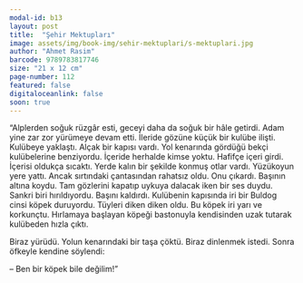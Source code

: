 ```yaml
---
modal-id: b13
layout: post
title:  "Şehir Mektupları"
image: assets/img/book-img/sehir-mektuplari/s-mektuplari.jpg
author: "Ahmet Rasim"
barcode: 9789783817746
size: "21 x 12 cm"
page-number: 112
featured: false
digitaloceanlink: false
soon: true
---
```


“Alplerden soğuk rüzgâr esti, geceyi daha da soğuk bir hâle getirdi. Adam yine zar zor yürümeye devam etti. İleride gözüne küçük bir kulübe ilişti. Kulübeye yaklaştı. Alçak bir kapısı vardı. Yol kenarında gördüğü bekçi kulübelerine benziyordu. İçeride herhalde kimse yoktu. Hafifçe içeri girdi. İçerisi oldukça sıcaktı. Yerde kalın bir şekilde konmuş otlar vardı. Yüzükoyun yere yattı. Ancak sırtındaki çantasından rahatsız oldu. Onu çıkardı. Başının altına koydu. Tam gözlerini kapatıp uykuya dalacak iken bir ses duydu. Sankri biri hırıldıyordu. Başını kaldırdı. Kulübenin kapısında iri bir Buldog cinsi köpek duruyordu. Tüyleri diken diken oldu. Bu köpek iri yarı ve korkunçtu. Hırlamaya başlayan köpeği bastonuyla kendisinden uzak tutarak kulübeden hızla çıktı.

Biraz yürüdü. Yolun kenarındaki bir taşa çöktü. Biraz dinlenmek istedi. Sonra öfkeyle kendine söylendi: 

– Ben bir köpek bile değilim!”